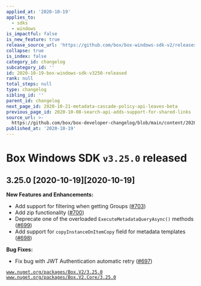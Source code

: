 ```yaml
---
applied_at: '2020-10-19'
applies_to:
  - sdks
  - windows
is_impactful: false
is_new_feature: true
release_source_url: 'https://github.com/box/box-windows-sdk-v2/releases/tag/v3.25.0'
collapse: true
is_index: false
category_id: changelog
subcategory_id: ''
id: 2020-10-19-box-windows-sdk-v3250-released
rank: null
total_steps: null
type: changelog
sibling_id: ''
parent_id: changelog
next_page_id: 2020-10-21-metadata-cascade-policy-api-leaves-beta
previous_page_id: 2020-10-08-search-api-adds-support-for-shared-links
source_url: >-
  https://github.com/box/box-developer-changelog/blob/main/content/2020/10-19-box-windows-sdk-v3250-released.md
published_at: '2020-10-19'
---
```

# Box Windows SDK `v3.25.0` released

## 3.25.0 [2020-10-19][2020-10-19]

**New Features and Enhancements:**

* Add support for filtering when getting Groups ([#703][1])
* Add zip functionality ([#700][2])
* Deprecate one of the overloaded `ExecuteMetadataQueryAsync()` methods ([#699][3])
* Add support for `copyInstanceOnItemCopy` field for metadata templates  ([#698][4])

**Bug Fixes:**

* Fix bug with JWT Authentication automatic retry ([#697][5])

[`www.nuget.org/packages/Box.V2/3.25.0`][6]
[`www.nuget.org/packages/Box.V2.Core/3.25.0`][7]

[1]: https://github.com/box/box-windows-sdk-v2/issues/703

[2]: https://github.com/box/box-windows-sdk-v2/issues/700

[3]: https://github.com/box/box-windows-sdk-v2/issues/699

[4]: https://github.com/box/box-windows-sdk-v2/issues/698

[5]: https://github.com/box/box-windows-sdk-v2/issues/697

[6]: https://www.nuget.org/packages/Box.V2/3.25.0

[7]: https://www.nuget.org/packages/Box.V2.Core/3.25.0
